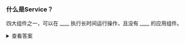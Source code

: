 ### 什么是Service？
四大组件之一，可以在 ____ 执行长时间运行操作，且没有 ____ 的应用组件。

<details>
<summary>查看答案</summary>
<pre>
后台 用户界面
</pre>
</details>

